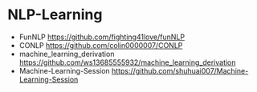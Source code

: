# NLP-Learning

- FunNLP https://github.com/fighting41love/funNLP
- CONLP https://github.com/colin0000007/CONLP
- machine_learning_derivation https://github.com/ws13685555932/machine_learning_derivation
- Machine-Learning-Session https://github.com/shuhuai007/Machine-Learning-Session
